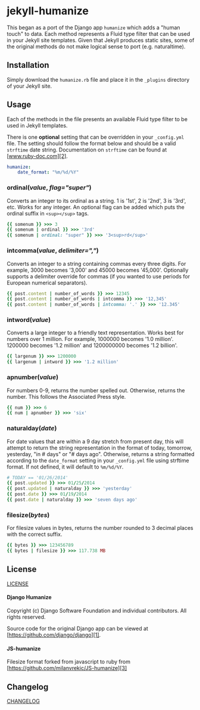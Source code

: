 # jekyll-humanize

This began as a port of the Django app `humanize` which adds a "human touch" to data. Each method represents a Fluid type filter that can be used in your Jekyll site templates. Given that Jekyll produces static sites, some of the original methods do not make logical sense to port (e.g. naturaltime).

## Installation

Simply download the `humanize.rb` file and place it in the `_plugins` directory of your Jekyll site.

## Usage

Each of the methods in the file presents an available Fluid type filter to be used in Jekyll templates.

There is one **optional** setting that can be overridden in your `_config.yml` file. The setting should follow the format below and should be a valid `strftime` date string. Documentation on `strftime` can be found at [www.ruby-doc.com][2].

```yaml
humanize:
    date_format: "%m/%d/%Y"
```

### ordinal(_value_, _flag="super"_)

Converts an integer to its ordinal as a string. 1 is '1st', 2 is '2nd', 3 is '3rd', etc. Works for any integer. An optional flag can be added which puts the ordinal suffix in `<sup></sup>` tags.

```ruby
{{ somenum }} >>> 3
{{ somenum | ordinal }} >>> '3rd'
{{ somenum | ordinal: "super" }} >>> '3<sup>rd</sup>'
```

### intcomma(_value_, _delimiter=","_)

Converts an integer to a string containing commas every three digits. For example, 3000 becomes '3,000' and 45000 becomes '45,000'. Optionally supports a delimiter override for commas (if you wanted to use periods for European numerical separators).

```ruby
{{ post.content | number_of_words }} >>> 12345
{{ post.content | number_of_words | intcomma }} >>> '12,345'
{{ post.content | number_of_words | intcomma: '.' }} >>> '12.345'
```

### intword(_value_)

Converts a large integer to a friendly text representation. Works best for numbers over 1 million. For example, 1000000 becomes '1.0 million'. 1200000 becomes '1.2 million' and 1200000000 becomes '1.2 billion'.

```ruby
{{ largenum }} >>> 1200000
{{ largenum | intword }} >>> '1.2 million'
```

### apnumber(_value_)

For numbers 0-9, returns the number spelled out. Otherwise, returns the number. This follows the Associated Press style.

```ruby
{{ num }} >>> 6
{{ num | apnumber }} >>> 'six'
```

### naturalday(_date_)

For date values that are within a 9 day stretch from present day, this will attempt to return the string representation in the format of today, tomorrow, yesterday, "in # days" or "# days ago". Otherwise, returns a string formatted according to the `date_format` setting in your `_config.yml` file using strftime format. If not defined, it will default to `%m/%d/%Y`.

```ruby
# TODAY == '01/26/2014'
{{ post.updated }} >>> 01/25/2014
{{ post.updated | naturalday }} >>> 'yesterday'
{{ post.date }} >>> 01/19/2014
{{ post.date | naturalday }} >>> 'seven days ago'
```

### filesize(_bytes_)

For filesize values in bytes, returns the number rounded to 3 decimal places with the correct suffix.

```ruby
{{ bytes }} >>> 123456789
{{ bytes | filesize }} >>> 117.738 MB
```

## License

[LICENSE](LICENSE)

#### Django Humanize

Copyright (c) Django Software Foundation and individual contributors.
All rights reserved.

Source code for the original Django app can be viewed at [https://github.com/django/django][1].

#### JS-humanize

Filesize format forked from javascript to ruby from [https://github.com/milanvrekic/JS-humanize][3]

## Changelog

[CHANGELOG](CHANGELOG.md)

[1]: https://github.com/django/django
[2]: http://www.ruby-doc.org/core-2.1.0/Time.html#method-i-strftime
[3]: https://github.com/milanvrekic/JS-humanize